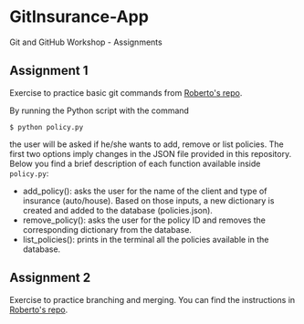 # GitInsurance-App

Git and GitHub Workshop - Assignments

## Assignment 1

Exercise to practice basic git commands from [Roberto's repo](https://github.com/RoberVega/lp-git-basics/tree/main/assignments/assignment_1).

By running the Python script with the command

```
$ python policy.py
```

the user will be asked if he/she wants to add, remove or list policies. The first two options imply changes in the JSON file provided in this repository. Below you find a brief description of each function available inside `policy.py`:

- add_policy(): asks the user for the name of the client and type of insurance (auto/house). Based on those inputs, a new dictionary is created and added to the database (policies.json).
- remove_policy(): asks the user for the policy ID and removes the corresponding dictionary from the database.
- list_policies(): prints in the terminal all the policies available in the database.

## Assignment 2

Exercise to practice branching and merging. You can find the instructions in [Roberto's repo](https://github.com/RoberVega/lp-git-basics/tree/main/assignments/assignment_2).
